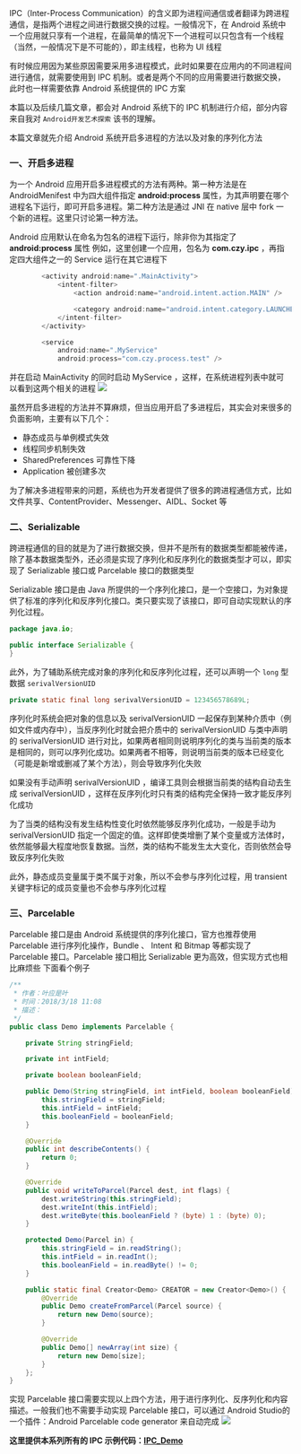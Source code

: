 IPC（Inter-Process Communication）的含义即为进程间通信或者翻译为跨进程通信，是指两个进程之间进行数据交换的过程。一般情况下，在 Android 系统中一个应用就只享有一个进程，在最简单的情况下一个进程可以只包含有一个线程（当然，一般情况下是不可能的），即主线程，也称为 UI 线程

有时候应用因为某些原因需要采用多进程模式，此时如果要在应用内的不同进程间进行通信，就需要使用到 IPC 机制。或者是两个不同的应用需要进行数据交换，此时也一样需要依靠 Android 系统提供的 IPC 方案

本篇以及后续几篇文章，都会对 Android 系统下的 IPC 机制进行介绍，部分内容来自我对 `Android开发艺术探索` 该书的理解。

本篇文章就先介绍 Android 系统开启多进程的方法以及对象的序列化方法

### 一、开启多进程

为一个 Android 应用开启多进程模式的方法有两种。第一种方法是在 AndroidMenifest 中为四大组件指定 **android:process** 属性，为其声明要在哪个进程名下运行，即可开启多进程。第二种方法是通过 JNI 在 native 层中 fork 一个新的进程。这里只讨论第一种方法。

Android 应用默认在命名为包名的进程下运行，除非你为其指定了 **android:process** 属性
例如，这里创建一个应用，包名为 **com.czy.ipc** ，再指定四大组件之一的 Service 运行在其它进程下

```java
        <activity android:name=".MainActivity">
            <intent-filter>
                <action android:name="android.intent.action.MAIN" />

                <category android:name="android.intent.category.LAUNCHER" />
            </intent-filter>
        </activity>

        <service
            android:name=".MyService"
            android:process="com.czy.process.test" />
```
并在启动 MainActivity 的同时启动 MyService ，这样，在系统进程列表中就可以看到这两个相关的进程
![](https://upload-images.jianshu.io/upload_images/2552605-06601ada5827dab8.png?imageMogr2/auto-orient/strip%7CimageView2/2/w/1240)


虽然开启多进程的方法并不算麻烦，但当应用开启了多进程后，其实会对来很多的负面影响，主要有以下几个：

 - 静态成员与单例模式失效
 - 线程同步机制失效
 - SharedPreferences 可靠性下降
 - Application 被创建多次

为了解决多进程带来的问题，系统也为开发者提供了很多的跨进程通信方式，比如文件共享、ContentProvider、Messenger、AIDL、Socket 等

### 二、Serializable 

跨进程通信的目的就是为了进行数据交换，但并不是所有的数据类型都能被传递，除了基本数据类型外，还必须是实现了序列化和反序列化的数据类型才可以，即实现了 Serializable 接口或 Parcelable 接口的数据类型

Serializable 接口是由 Java 所提供的一个序列化接口，是一个空接口，为对象提供了标准的序列化和反序列化接口。类只要实现了该接口，即可自动实现默认的序列化过程。

```java
package java.io;

public interface Serializable {
}

```
此外，为了辅助系统完成对象的序列化和反序列化过程，还可以声明一个 `long` 型数据 `serivalVersionUID` 

```java
private static final long serivalVersionUID = 123456578689L;
```
序列化时系统会把对象的信息以及 serivalVersionUID 一起保存到某种介质中（例如文件或内存中），当反序列化时就会把介质中的 serivalVersionUID 与类中声明的 serivalVersionUID 进行对比，如果两者相同则说明序列化的类与当前类的版本是相同的，则可以序列化成功。如果两者不相等，则说明当前类的版本已经变化（可能是新增或删减了某个方法），则会导致序列化失败

如果没有手动声明 serivalVersionUID ，编译工具则会根据当前类的结构自动去生成 serivalVersionUID ，这样在反序列化时只有类的结构完全保持一致才能反序列化成功

为了当类的结构没有发生结构性变化时依然能够反序列化成功，一般是手动为 serivalVersionUID 指定一个固定的值。这样即使类增删了某个变量或方法体时，依然能够最大程度地恢复数据。当然，类的结构不能发生太大变化，否则依然会导致反序列化失败

此外，静态成员变量属于类不属于对象，所以不会参与序列化过程，用 transient 关键字标记的成员变量也不会参与序列化过程

### 三、Parcelable
Parcelable 接口是由 Android 系统提供的序列化接口，官方也推荐使用 Parcelable 进行序列化操作，Bundle 、 Intent 和 Bitmap 等都实现了 Parcelable 接口。Parcelable 接口相比 Serializable 更为高效，但实现方式也相比麻烦些
下面看个例子

```java
/**
 * 作者：叶应是叶
 * 时间：2018/3/18 11:08
 * 描述：
 */
public class Demo implements Parcelable {

    private String stringField;

    private int intField;

    private boolean booleanField;

    public Demo(String stringField, int intField, boolean booleanField) {
        this.stringField = stringField;
        this.intField = intField;
        this.booleanField = booleanField;
    }

    @Override
    public int describeContents() {
        return 0;
    }

    @Override
    public void writeToParcel(Parcel dest, int flags) {
        dest.writeString(this.stringField);
        dest.writeInt(this.intField);
        dest.writeByte(this.booleanField ? (byte) 1 : (byte) 0);
    }

    protected Demo(Parcel in) {
        this.stringField = in.readString();
        this.intField = in.readInt();
        this.booleanField = in.readByte() != 0;
    }

    public static final Creator<Demo> CREATOR = new Creator<Demo>() {
        @Override
        public Demo createFromParcel(Parcel source) {
            return new Demo(source);
        }

        @Override
        public Demo[] newArray(int size) {
            return new Demo[size];
        }
    };
}
```
实现 Parcelable 接口需要实现以上四个方法，用于进行序列化、反序列化和内容描述。一般我们也不需要手动实现 Parcelable 接口，可以通过 Android Studio的一个插件：Android Parcelable code generator 来自动完成
![](https://upload-images.jianshu.io/upload_images/2552605-d8b1687a60d93dbc.png?imageMogr2/auto-orient/strip%7CimageView2/2/w/1240)

**这里提供本系列所有的 IPC 示例代码：[IPC_Demo](https://github.com/leavesC/IPC_Demo)**